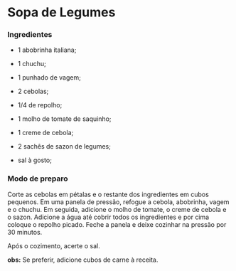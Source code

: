 # Sopa de Legumes

### Ingredientes 

* 1 abobrinha italiana;

* 1 chuchu;

* 1 punhado de vagem;

* 2 cebolas;

* 1/4 de repolho;

* 1 molho de tomate de saquinho;

* 1 creme de cebola;

* 2 sachês de sazon de legumes;

* sal à gosto;

  

### Modo de preparo

Corte as cebolas em pétalas e o restante dos ingredientes em cubos pequenos. Em uma panela de pressão, refogue a cebola, abobrinha, vagem e o chuchu. Em seguida, adicione o molho de tomate, o creme de cebola e o sazon. Adicione a água até cobrir todos os ingredientes e por cima coloque o repolho picado. Feche a panela e deixe cozinhar na pressão por 30 minutos.

Após o cozimento, acerte o sal.



**obs:** Se preferir, adicione cubos de carne à receita.



